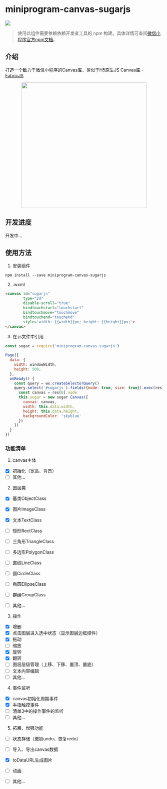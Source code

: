 # miniprogram-canvas-sugarjs

[![](https://img.shields.io/npm/v/miniprogram-canvas-sugarjs)](https://www.npmjs.com/package/miniprogram-canvas-sugarjs)

> 使用此组件需要依赖依赖开发者工具的 npm 构建。具体详情可查阅[微信小程序官方npm文档](https://developers.weixin.qq.com/miniprogram/dev/devtools/npm.html)。

## 介绍

打造一个致力于微信小程序的Canvas库，类似于H5原生JS Canvas库 - [FabricJS](http://fabricjs.com/)

<p align="center" style="text-align: center;">
  <img width="400" src="https://sugars.oss-cn-shenzhen.aliyuncs.com/mp-canvas-sugarjs/sugarjs-demo.png?x-oss-process=style/quality" style="display:inline-block;">
</p>

## 开发进度

开发中...

## 使用方法

1. 安装组件

```
npm install --save miniprogram-canvas-sugarjs
```

2. .wxml

```html
<canvas id="sugarjs"
        type="2d"
        disable-scroll="true"
        bindtouchstart="touchstart"
        bindtouchmove="touchmove"
        bindtouchend="touchend"
        style='width: {{width}}px; height: {{height}}px;'>
</canvas>
```

3. 在.js文件中引用

```js
const sugar = require('miniprogram-canvas-sugarjs')

Page({
  data: {
    width: windowWidth,
    height: 500,
  },
  onReady() {
    const query = wx.createSelectorQuery()
    query.select(`#sugarjs`).fields({node: true, size: true}).exec(res => {
      const canvas = res[0].node
      this.sugar = new sugar.Canvas({
        canvas: canvas,
        width: this.data.width,
        height: this.data.height,
        backgroundColor: 'skyblue'
      })
    })
  }
})
```



### 功能清单

1. canvas主体
- [x] 初始化（宽高、背景）
- [ ] 其他...

2. 图层类
- [x] 基类ObjectClass
- [x] 图片ImageClass
- [x] 文本TextClass
- [ ] 矩形RectClass
- [ ] 三角形TriangleClass
- [ ] 多边形PolygonClass
- [ ] 直线LineClass
- [ ] 圆CircleClass
- [ ] 椭圆EllipseClass
- [ ] 群组GroupClass
- [ ] 其他...


3. 操作
- [x] 增删
- [x] 点击图层进入选中状态（显示图层边框控件）
- [x] 拖动
- [ ] 缩放
- [x] 旋转
- [x] 翻转
- [ ] 图层层级管理（上移、下移、置顶、置底）
- [ ] 文本内容编辑
- [ ] 其他...

4. 事件监听
- [x] canvas初始化周期事件
- [x] 手指触摸事件
- [ ] 清单3中的操作事件的监听
- [ ] 其他...

5. 拓展、增强功能
- [ ] 状态存储（撤销undo、恢复redo）
- [ ] 导入、导出canvas数据
- [x] toDataURL生成图片
- [ ] 动画
- [ ] 其他...

